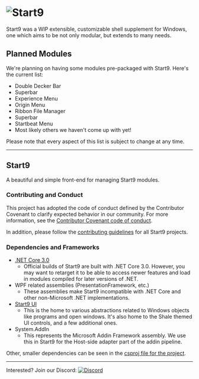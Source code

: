 # ![Start9](https://i.imgur.com/U31cS2J.png)
Start9 was a WIP extensible, customizable shell supplement for Windows, one which aims to be not only modular, but extends to many needs.

## Planned Modules
We're planning on having some modules pre-packaged with Start9. Here's the current list:
- Double Decker Bar
- Superbar
- Experience Menu
- Origin Menu
- Ribbon File Manager
- Superbar
- Startbeat Menu
- Most likely others we haven't come up with yet!

Please note that every aspect of this list is subject to change at any time.

<!-- ## Compatability
*As Start9 is still in the early stages of development, compatibility isn't a big concern right now*
*Ranking: Excellent, Good, Satisfactory, Needs Improvement, Broken*
| OS            | Compatability | Notes |
| ------------- |---------------|---|
| Windows 10    | Excellent     ||
| Windows 8.1   | Excellent     ||
| Windows 7     | Untested      ||
| Windows Vista | Untested      ||
| Windows XP    | Untested      ||
| ReactOS       | Broken        |  Crashes silently on startup|
-->

---
## Start9
A beautiful and simple front-end for managing Start9 modules.

### Contributing and Conduct
This project has adopted the code of conduct defined by the Contributor Covenant to clarify expected behavior in our community.
For more information, see the [Contributor Covenant code of conduct](https://www.contributor-covenant.org/).

In addition, please follow the [contributing guidelines](https://github.com/StartNine/Start9.Host/blob/master/CONTRIBUTING.md) for all Start9 projects.

### Dependencies and Frameworks
- [.NET Core 3.0](https://dotnet.microsoft.com/download/dotnet-core/3.0)
	- Official builds of Start9 are built with .NET Core 3.0. However, you may want to retarget it to be able to access newer features and load in modules compiled for later versions of .NET.
- WPF related assemblies (PresentationFramework, etc.)
	- These assemblies make Start9 incompatible with .NET Core and other non-Microsoft .NET implementations. 
- [Start9 UI](https://github.com/StartNine/start9-ui)
	- This is the home to various abstractions related to Windows objects like programs and open windows. It's also home to the Shale themed UI controls, and a few additional ones.
- System.AddIn
	- This represents the Microsoft Addin Framework assembly. We use this in Start9 for the Host-side adapter part of the addin pipeline.

Other, smaller dependencies can be seen in the [csproj file for the project](https://github.com/startnine/start9/blob/master/Start9.Host/Start9.Host.csproj). 


---
Interested? Join our Discord: [![Discord](https://img.shields.io/discord/321793250602254336.svg?style=flat-square&colorB=7289DA)](https://discord.gg/6cpvxBS)
